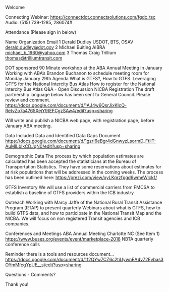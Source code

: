 
Welcome 

Connecting
	Webinar: https://connectdot.connectsolutions.com/fgdc_tsc
Audio: (515) 739-1285, 286074#

Attendance (Please sign in below)


Name
Organization
Email
1
Derald Dudley
USDOT, BTS, OSAV
derald.dudley@dot.gov
2
Michael Buiting
AIBRA
michael_b_1960@yahoo.com
3
Thomas Craig
Trillium
thomas@trilliumtransit.com

DOT sponsored 90 Minute workshop at the ABA Annual Meeting in January
Working with ABA’s Brandon Buchanon to schedule meeting room for Monday January 29th
Agenda
What is GTFS?, How to GTFS.
Leveraging GTFS for the National Intercity Bus Atlas
How to register for the National Intercity Bus Atlas
Q&A - Open Discussion
NICBA Registration
The draft partnership language below has been sent to General Council.  Please review and comment.
https://docs.google.com/document/d/1AJ4w6QsrJixKIcQ-RetvZo7a4765XejY9tEFCgzSAw4/edit?usp=sharing

Will write and publish a NICBA web page, with registration page, before January ABA meeting.

Data
Included Data and Identified Data Gaps Document
https://docs.google.com/document/d/1gzrl6eBgr4dGnwyzLsormD_FtllT-AuMlLbIkCDJqN0/edit?usp=sharing

Demographic Data
The process by which population estimates are calculated has been accepted the statisticians at the Bureau of Transportation Statistics.  They have some reservations about estimates for at risk populations that will be addressed in the coming weeks.  The process has been outlined here: https://prezi.com/view/xyLKqrzfpgd6wmeWlck1/

GTFS Inventory 
We will use a list of commercial carriers from FMCSA to establish a baseline of GTFS providers within the ICB industry

Outreach
Working with Marcy Jaffe of the National Rural Transit Assistance Program (RTAP) to present quarterly Webinars about what is GTFS, how to build GTFS data, and how to participate in the National Transit Map and the NICBA.  We will focus on non registered Transit agencies and ICB companies.

Conferences and Meetings
ABA Annual Meeting Charlotte NC (See Item 1)
https://www.buses.org/events/event/marketplace-2018
NBTA quarterly conference calls

Reminder there is a tools and resources document...
https://docs.google.com/document/d/1f2QYw7CZ6c2tiUywnEA4v72Eybas3OYmMfcgYpUE__s/edit?usp=sharing

Questions - Comments?

Thank you!

